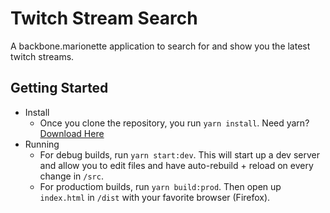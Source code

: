 # Twitch Stream Search

A backbone.marionette application to search for and show you the latest
twitch streams.

## Getting Started
* Install
    * Once you clone the repository, you run `yarn install`. Need yarn? [Download Here](https://yarnpkg.com/en/docs/install)
* Running
    * For debug builds, run `yarn start:dev`. This will start up a dev server and allow you to 
        edit files and have auto-rebuild + reload on every change in `/src`.
    * For productiom builds, run `yarn build:prod`. Then open up `index.html` in `/dist` with
        your favorite browser (Firefox).